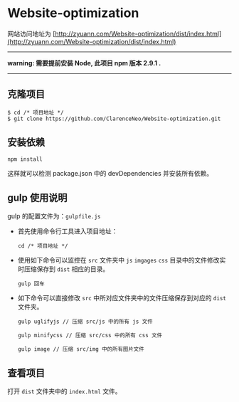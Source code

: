 # Website-optimization

网站访问地址为 [http://zyuann.com/Website-optimization/dist/index.html](http://zyuann.com/Website-optimization/dist/index.html)

---

**warning: 需要提前安装 Node, 此项目 npm 版本 2.9.1 .**

---

## 克隆项目

```
$ cd /* 项目地址 */
$ git clone https://github.com/ClarenceNeo/Website-optimization.git
```

## 安装依赖

```
npm install
```

这样就可以检测 package.json 中的 devDependencies 并安装所有依赖。

## gulp 使用说明

gulp 的配置文件为：`gulpfile.js`

- 首先使用命令行工具进入项目地址：

  `cd /* 项目地址 */`

- 使用如下命令可以监控在 `src` 文件夹中 `js` `imgages` `css` 目录中的文件修改实时压缩保存到 `dist` 相应的目录。

  `gulp 回车`

- 如下命令可以直接修改 `src` 中所对应文件夹中的文件压缩保存到对应的 `dist` 文件夹。

  `gulp uglifyjs // 压缩 src/js 中的所有 js 文件` 

  `gulp minifycss // 压缩 src/css 中的所有 css 文件`

  `gulp image // 压缩 src/img 中的所有图片文件`

## 查看项目

打开 `dist` 文件夹中的 `index.html` 文件。

